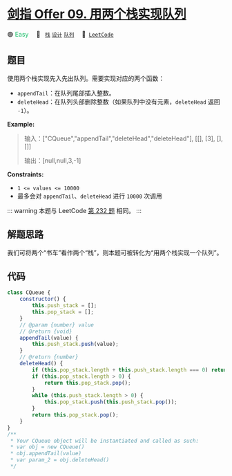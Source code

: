 # [剑指 Offer 09. 用两个栈实现队列](https://leetcode.cn/problems/yong-liang-ge-zhan-shi-xian-dui-lie-lcof)

🟢 <font color=#15bd66>Easy</font>&emsp; 🔖&ensp; [`栈`](/leetcode-js/outline/tag/stack.md) [`设计`](/leetcode-js/outline/tag/design.md) [`队列`](/leetcode-js/outline/tag/queue.md)&emsp; 🔗&ensp;[`LeetCode`](https://leetcode.cn/problems/yong-liang-ge-zhan-shi-xian-dui-lie-lcof)

## 题目

使用两个栈实现先入先出队列。需要实现对应的两个函数：

- `appendTail`：在队列尾部插入整数。
- `deleteHead`：在队列头部删除整数（如果队列中没有元素，`deleteHead` 返回 `-1`）。

**Example:**

> 输入：["CQueue","appendTail","deleteHead","deleteHead"], [[], [3], [], []]
>
> 输出：[null,null,3,-1]

**Constraints:**

- `1 <= values <= 10000`
- 最多会对 `appendTail`、`deleteHead` 进行 `10000` 次调用

::: warning
本题与 LeetCode [第 232 题](./0232.md) 相同。
:::

## 解题思路

我们可将两个“书车”看作两个“栈”，则本题可被转化为“用两个栈实现一个队列”。

## 代码

```javascript
class CQueue {
	constructor() {
		this.push_stack = [];
		this.pop_stack = [];
	}
	// @param {number} value
	// @return {void}
	appendTail(value) {
		this.push_stack.push(value);
	}
	// @return {number}
	deleteHead() {
		if (this.pop_stack.length + this.push_stack.length === 0) return -1;
		if (this.pop_stack.length > 0) {
			return this.pop_stack.pop();
		}
		while (this.push_stack.length > 0) {
			this.pop_stack.push(this.push_stack.pop());
		}
		return this.pop_stack.pop();
	}
}
/**
 * Your CQueue object will be instantiated and called as such:
 * var obj = new CQueue()
 * obj.appendTail(value)
 * var param_2 = obj.deleteHead()
 */
```

